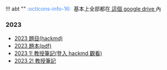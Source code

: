 !!! abt ""
	<font color="#448aff">:octicons-info-16:</font>&nbsp;&nbsp;基本上全部都在[ 這個 google drive ](https://drive.google.com/drive/folders/1OLjEUWRHFxsW5JBZUH726PM193Ucklbt)內
	

### 2023

- [2023 題目(hackmd)](https://hackmd.io/@LittleCube/HJ51VvVe2)
- [2023 題本(pdf)](https://drive.google.com/drive/folders/15SrEeZEmTl81HaSDBFlWfOvVMsU8kkzo)
- [2023 1! 教授筆記(登入 hackmd 觀看)](https://hackmd.io/@BlueFoxyy/ryZT5r613) 
- [2023 2! 教授筆記](https://hackmd.io/@alvingogo/twosteplecturenote)